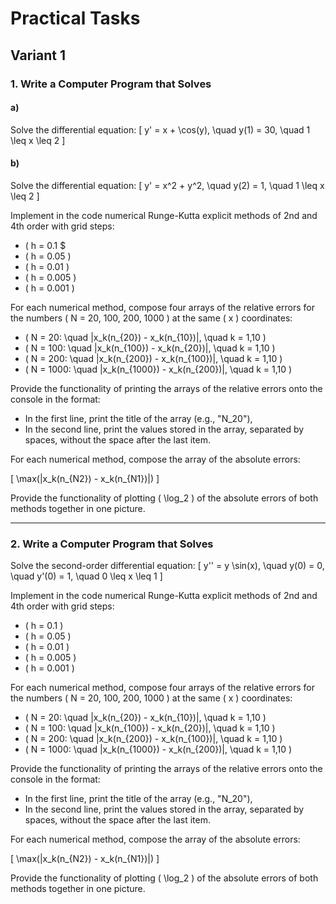 # Practical Tasks

## Variant 1

### 1. Write a Computer Program that Solves

#### a) 
Solve the differential equation:
\[
y' = x + \cos(y), \quad y(1) = 30, \quad 1 \leq x \leq 2
\]

#### b)
Solve the differential equation:
\[
y' = x^2 + y^2, \quad y(2) = 1, \quad 1 \leq x \leq 2
\]

Implement in the code numerical Runge-Kutta explicit methods of 2nd and 4th order with grid steps:
- \( h = 0.1 $
- \( h = 0.05 \)
- \( h = 0.01 \)
- \( h = 0.005 \)
- \( h = 0.001 \)

For each numerical method, compose four arrays of the relative errors for the numbers \( N = 20, 100, 200, 1000 \) at the same \( x \) coordinates:

- \( N = 20: \quad |x_k(n_{20}) - x_k(n_{10})|, \quad k = 1,10 \)
- \( N = 100: \quad |x_k(n_{100}) - x_k(n_{20})|, \quad k = 1,10 \)
- \( N = 200: \quad |x_k(n_{200}) - x_k(n_{100})|, \quad k = 1,10 \)
- \( N = 1000: \quad |x_k(n_{1000}) - x_k(n_{200})|, \quad k = 1,10 \)

Provide the functionality of printing the arrays of the relative errors onto the console in the format:

- In the first line, print the title of the array (e.g., "N_20"),
- In the second line, print the values stored in the array, separated by spaces, without the space after the last item.

For each numerical method, compose the array of the absolute errors:

\[
\max(|x_k(n_{N2}) - x_k(n_{N1})|)
\]

Provide the functionality of plotting \( \log_2 \) of the absolute errors of both methods together in one picture.

---

### 2. Write a Computer Program that Solves

Solve the second-order differential equation:
\[
y'' = y \sin(x), \quad y(0) = 0, \quad y'(0) = 1, \quad 0 \leq x \leq 1
\]

Implement in the code numerical Runge-Kutta explicit methods of 2nd and 4th order with grid steps:
- \( h = 0.1 \)
- \( h = 0.05 \)
- \( h = 0.01 \)
- \( h = 0.005 \)
- \( h = 0.001 \)

For each numerical method, compose four arrays of the relative errors for the numbers \( N = 20, 100, 200, 1000 \) at the same \( x \) coordinates:

- \( N = 20: \quad |x_k(n_{20}) - x_k(n_{10})|, \quad k = 1,10 \)
- \( N = 100: \quad |x_k(n_{100}) - x_k(n_{20})|, \quad k = 1,10 \)
- \( N = 200: \quad |x_k(n_{200}) - x_k(n_{100})|, \quad k = 1,10 \)
- \( N = 1000: \quad |x_k(n_{1000}) - x_k(n_{200})|, \quad k = 1,10 \)

Provide the functionality of printing the arrays of the relative errors onto the console in the format:

- In the first line, print the title of the array (e.g., "N_20"),
- In the second line, print the values stored in the array, separated by spaces, without the space after the last item.

For each numerical method, compose the array of the absolute errors:

\[
\max(|x_k(n_{N2}) - x_k(n_{N1})|)
\]

Provide the functionality of plotting \( \log_2 \) of the absolute errors of both methods together in one picture.